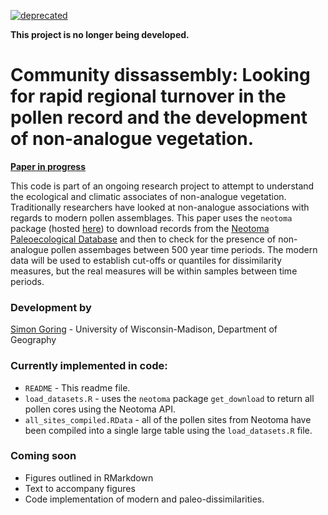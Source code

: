 [![deprecated](http://badges.github.io/stability-badges/dist/deprecated.svg)](http://github.com/badges/stability-badges)

**This project is no longer being developed.**

Community dissassembly: Looking for rapid regional turnover in the pollen record and the development of non-analogue vegetation.
========

**[Paper in progress](https://github.com/SimonGoring/NonAnalogues/blob/master/Goringetal_NonAnalogueAssemblages.md)**

This code is part of an ongoing research project to attempt to understand the ecological and climatic associates of non-analogue vegetation.  Traditionally researchers have looked at non-analogue associations with regards to modern pollen assemblages.  This paper uses the `neotoma` package (hosted [here](https://github.com/ropensci/neotoma)) to download records from the [Neotoma Paleoecological Database](http://www.neotomadb.org/) and then to check for the presence of non-analogue pollen assembages between 500 year time periods.  The modern data will be used to establish cut-offs or quantiles for dissimilarity measures, but the real measures will be within samples between time periods.

### Development by
[Simon Goring](http://downwithtime.wordpress.com) - University of Wisconsin-Madison, Department of Geography

### Currently implemented in code:
+ `README` - This readme file.
+ `load_datasets.R` - uses the `neotoma` package `get_download` to return all pollen cores using the Neotoma API.
+ `all_sites_compiled.RData` - all of the pollen sites from Neotoma have been compiled into a single large table using the `load_datasets.R` file.


### Coming soon
+ Figures outlined in RMarkdown
+ Text to accompany figures
+ Code implementation of modern and paleo-dissimilarities.
